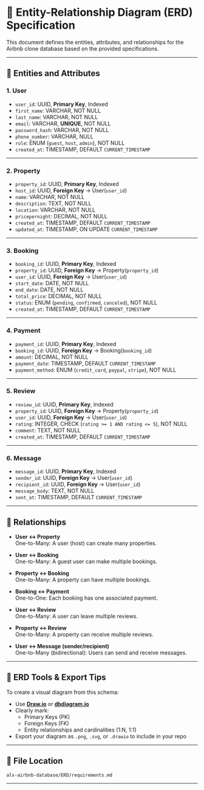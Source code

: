 # 📘 Entity-Relationship Diagram (ERD) Specification

This document defines the entities, attributes, and relationships for the Airbnb clone database based on the provided specifications.

---

## 🧩 Entities and Attributes

### 1. **User**
- `user_id`: UUID, **Primary Key**, Indexed
- `first_name`: VARCHAR, NOT NULL
- `last_name`: VARCHAR, NOT NULL
- `email`: VARCHAR, **UNIQUE**, NOT NULL
- `password_hash`: VARCHAR, NOT NULL
- `phone_number`: VARCHAR, NULL
- `role`: ENUM (`guest`, `host`, `admin`), NOT NULL
- `created_at`: TIMESTAMP, DEFAULT `CURRENT_TIMESTAMP`

---

### 2. **Property**
- `property_id`: UUID, **Primary Key**, Indexed
- `host_id`: UUID, **Foreign Key** → User(`user_id`)
- `name`: VARCHAR, NOT NULL
- `description`: TEXT, NOT NULL
- `location`: VARCHAR, NOT NULL
- `pricepernight`: DECIMAL, NOT NULL
- `created_at`: TIMESTAMP, DEFAULT `CURRENT_TIMESTAMP`
- `updated_at`: TIMESTAMP, ON UPDATE `CURRENT_TIMESTAMP`

---

### 3. **Booking**
- `booking_id`: UUID, **Primary Key**, Indexed
- `property_id`: UUID, **Foreign Key** → Property(`property_id`)
- `user_id`: UUID, **Foreign Key** → User(`user_id`)
- `start_date`: DATE, NOT NULL
- `end_date`: DATE, NOT NULL
- `total_price`: DECIMAL, NOT NULL
- `status`: ENUM (`pending`, `confirmed`, `canceled`), NOT NULL
- `created_at`: TIMESTAMP, DEFAULT `CURRENT_TIMESTAMP`

---

### 4. **Payment**
- `payment_id`: UUID, **Primary Key**, Indexed
- `booking_id`: UUID, **Foreign Key** → Booking(`booking_id`)
- `amount`: DECIMAL, NOT NULL
- `payment_date`: TIMESTAMP, DEFAULT `CURRENT_TIMESTAMP`
- `payment_method`: ENUM (`credit_card`, `paypal`, `stripe`), NOT NULL

---

### 5. **Review**
- `review_id`: UUID, **Primary Key**, Indexed
- `property_id`: UUID, **Foreign Key** → Property(`property_id`)
- `user_id`: UUID, **Foreign Key** → User(`user_id`)
- `rating`: INTEGER, CHECK (`rating >= 1 AND rating <= 5`), NOT NULL
- `comment`: TEXT, NOT NULL
- `created_at`: TIMESTAMP, DEFAULT `CURRENT_TIMESTAMP`

---

### 6. **Message**
- `message_id`: UUID, **Primary Key**, Indexed
- `sender_id`: UUID, **Foreign Key** → User(`user_id`)
- `recipient_id`: UUID, **Foreign Key** → User(`user_id`)
- `message_body`: TEXT, NOT NULL
- `sent_at`: TIMESTAMP, DEFAULT `CURRENT_TIMESTAMP`

---

## 🔗 Relationships

- **User ↔ Property**  
  One-to-Many: A user (host) can create many properties.

- **User ↔ Booking**  
  One-to-Many: A guest user can make multiple bookings.

- **Property ↔ Booking**  
  One-to-Many: A property can have multiple bookings.

- **Booking ↔ Payment**  
  One-to-One: Each booking has one associated payment.

- **User ↔ Review**  
  One-to-Many: A user can leave multiple reviews.

- **Property ↔ Review**  
  One-to-Many: A property can receive multiple reviews.

- **User ↔ Message (sender/recipient)**  
  One-to-Many (bidirectional): Users can send and receive messages.

---

## 🧮 ERD Tools & Export Tips

To create a visual diagram from this schema:
- Use **[Draw.io](https://draw.io)** or **[dbdiagram.io](https://dbdiagram.io)**
- Clearly mark:
  - Primary Keys (PK)
  - Foreign Keys (FK)
  - Entity relationships and cardinalities (1:N, 1:1)
- Export your diagram as `.png`, `.svg`, or `.drawio` to include in your repo

---

## 📂 File Location

```
alx-airbnb-database/ERD/requirements.md
```

---
